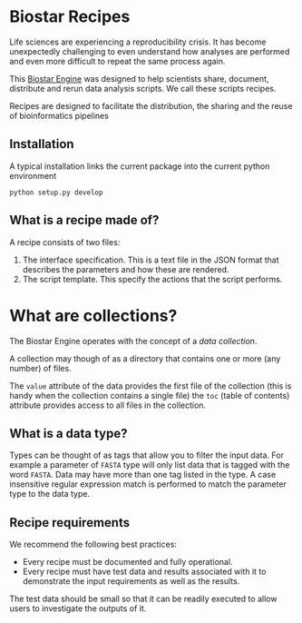 # Biostar Recipes


Life sciences are experiencing a reproducibility crisis. 
It has become unexpectedly challenging to even understand how analyses 
are performed and even more difficult to repeat the same process again.

This [Biostar Engine][engine] was designed to help scientists share, document, 
distribute and rerun data analysis scripts. We call these scripts recipes. 

Recipes are designed to facilitate 
the distribution, the sharing and the reuse of bioinformatics pipelines

[engine]: https://github.com/biostars/biostar-engine

## Installation

A typical installation links the current package into the current python environment

    python setup.py develop
    

## What is a recipe made of?

A recipe consists of two files: 

1. The interface specification. This is a text file in the JSON format that describes the parameters
and how these are rendered.
2. The script template. This specify the actions that the script performs.

# What are collections?
 
The Biostar Engine operates with the concept of a *data collection*.
 
A collection may though of as a directory that contains one or more (any number) of files.

The `value` attribute of the data provides the first file of the collection 
(this is handy when the collection contains a single file) the `toc` (table of contents) attribute 
provides access to all files in the collection.

## What is a data type?

Types can be thought of as tags that allow you to filter the input data.
For example a parameter of `FASTA` type will only list data that is tagged
with the word `FASTA`. Data may have more than one tag listed in the type.
A case insensitive regular expression match is performed to 
match the parameter type to the data type.

## Recipe requirements

We recommend the following best practices:

* Every recipe must be documented and fully operational.
* Every recipe must have test data and results associated with it to
demonstrate the input requirements as well as the results.

The test data should be small so that it can be readily 
executed to allow users to investigate the outputs of it.

